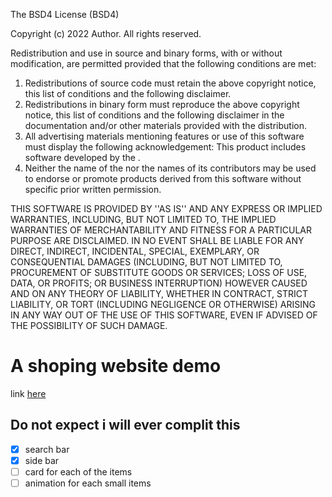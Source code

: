The BSD4 License (BSD4)

Copyright (c) 2022 Author. All rights reserved.

Redistribution and use in source and binary forms, with or without
modification, are permitted provided that the following conditions are met:
1. Redistributions of source code must retain the above copyright
notice, this list of conditions and the following disclaimer.
2. Redistributions in binary form must reproduce the above copyright
notice, this list of conditions and the following disclaimer in the
documentation and/or other materials provided with the distribution.
3. All advertising materials mentioning features or use of this software
must display the following acknowledgement:
This product includes software developed by the .
4. Neither the name of the  nor the
names of its contributors may be used to endorse or promote products
derived from this software without specific prior written permission.

THIS SOFTWARE IS PROVIDED BY  ''AS IS'' AND ANY
EXPRESS OR IMPLIED WARRANTIES, INCLUDING, BUT NOT LIMITED TO, THE IMPLIED
WARRANTIES OF MERCHANTABILITY AND FITNESS FOR A PARTICULAR PURPOSE ARE
DISCLAIMED. IN NO EVENT SHALL  BE LIABLE FOR ANY
DIRECT, INDIRECT, INCIDENTAL, SPECIAL, EXEMPLARY, OR CONSEQUENTIAL DAMAGES
(INCLUDING, BUT NOT LIMITED TO, PROCUREMENT OF SUBSTITUTE GOODS OR SERVICES;
LOSS OF USE, DATA, OR PROFITS; OR BUSINESS INTERRUPTION) HOWEVER CAUSED AND
ON ANY THEORY OF LIABILITY, WHETHER IN CONTRACT, STRICT LIABILITY, OR TORT
(INCLUDING NEGLIGENCE OR OTHERWISE) ARISING IN ANY WAY OUT OF THE USE OF THIS
SOFTWARE, EVEN IF ADVISED OF THE POSSIBILITY OF SUCH DAMAGE.

# A shoping website demo

link [here](https://note-taking-in-next.vercel.app/)

## Do not expect i will ever complit this

- [x] search bar
- [x] side bar
- [ ] card for each of the items
- [ ] animation for each small items
